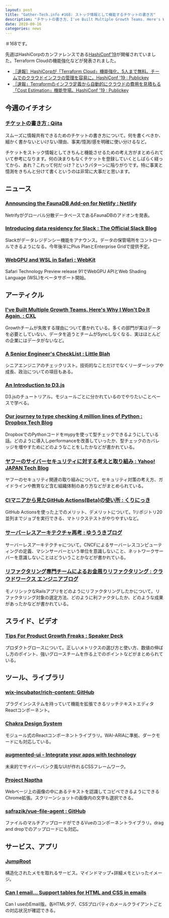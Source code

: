 ```yaml
---
layout: post
title: "Gather-Tech.info #168: ストック情報として機能するチケットの書き方"
description: "チケットの書き方、I've Built Multiple Growth Teams. Here's Why I Won't Do It Again.、など"
date: 2019-09-16
categories: news
---
```


＃168です。

先週はHashiCorpのカンファレンスである[HashiConf'19](https://hashiconf.hashicorp.com/)が開催されていました。Terraform Cloudの機能強化などが発表されました。

- [［速報］HashiCorpが「Terraform Cloud」機能強化、5人まで無料。チームでのクラウドインフラの管理を容易に。HashiConf '19 : Publickey](https://www.publickey1.jp/blog/19/hashicorpterraform_cloud5hashiconf_19.html)
- [［速報」Terraformのインフラ定義から自動的にクラウドの費用を見積もる「Cost Estimation」機能登場。HashiConf '19 : Publickey](https://www.publickey1.jp/blog/19/terraformcost_estimationhashiconf_19.html)

## 今週のイチオシ

### [チケットの書き方 : Qiita](https://qiita.com/yuki476/items/d8a2e68d47b94961de76)

スムーズに情報共有できるためのチケットの書き方について。何を書くべきか、細かく書かないといけない理由、事実/憶測/感を明確に使い分けるなど。

チケットをストック情報としてきちんと機能させるための考え方がまとめられていて参考になります。何の決まりもなくチケットを登録していくとしばらく経ってから、あれ？これって何だっけ？というパターンに陥りがりです。特に事実と憶測をきちんと分けて書くというのは非常に大事だと思います。

## ニュース

### [Announcing the FaunaDB Add-on for Netlify : Netlify](https://www.netlify.com/blog/2019/09/10/announcing-the-faunadb-add-on-for-netlify/)

Netrifyがグローバル分散データベースであるFaunaDBのアドオンを発表。

### [Introducing data residency for Slack : The Official Slack Blog](https://slackhq.com/introducing-data-residency-for-slack)

Slackがデータレジデンシー機能をアナウンス。データの保管場所をコントロールできるようになる。今年後半にPlus PlanとEnterprise Gridで提供予定。

### [WebGPU and WSL in Safari : WebKit](https://webkit.org/blog/9528/webgpu-and-wsl-in-safari/)

Safari Technology Preview release 91でWebGPU APIとWeb Shading Language (WSL)をベータサポート開始。

## アーティクル

### [I've Built Multiple Growth Teams. Here's Why I Won't Do It Again. : CXL](https://conversionxl.com/blog/dont-build-growth-teams/)

Growthチームが失敗する理由について書かれている。多くの部門が実はデータを必要としていない、データを追うとチームがSyncしなくなる、実はほとんどの企業にはデータがないなど。

### [A Senior Engineer's CheckList : Little Blah](https://littleblah.com/post/2019-09-01-senior-engineer-checklist/)

シニアエンジニアのチェックリスト。技術的なことだけでなくリーダーシップや成長、政治についての項目もある。

### [An Introduction to D3.js](https://wattenberger.com/blog/d3)

D3.jsのチュートリアル。モジュールごとに分かれているのでやりたいことベースで学べる。

### [Our journey to type checking 4 million lines of Python : Dropbox Tech Blog](https://blogs.dropbox.com/tech/2019/09/our-journey-to-type-checking-4-million-lines-of-python/)

DropboxでのPythonコードをmypyを使って型チェックできるようにしている話。どのように導入しperformanceを改善していったか、型チェックのカバレッジを増やすためにどのようなことをしたかなどが書かれている。

### [ヤフーのサイバーセキュリティに対する考えと取り組み : Yahoo! JAPAN Tech Blog](https://techblog.yahoo.co.jp/entry/20190910749572/)

ヤフーのセキュリティ関連の取り組みについて。セキュリティ対策の考え方、ガイドラインや教育など含む組織体制のあり方などがまとめられている。

### [CIマニアから見たGitHub Actions(Beta)の使い所 : くりにっき](https://sue445.hatenablog.com/entry/2019/09/09/233119)

GitHub Actionsを使った上でのメリット、デメリットについて。1リポジトリ20並列までジョブを実行できる、マトリクステストがやりやすいなど。

### [サーバーレスアーキテクチャ再考 : ゆううきブログ](https://blog.yuuk.io/entry/2019/rethinking-serverless-architecture)

サーバーレスアーキテクチャについて。CNCFによるサーバーレスコンピューティングの定義、マシンサーバーという単位を意識しないこと、ネットワークサーバーを意識しないことはどういうことかなどが書かれている。

### [リファクタリング専門チームによるお金周りリファクタリング : クラウドワークス エンジニアブログ](https://engineer.crowdworks.jp/entry/2019/09/02/120253)

モノリシックなRailsアプリをどのようにリファクタリングしたかについて。リファクタリング対象の選定方法、どのように利ファクタしたか、どのような成果があったかなどが書かれている。

## スライド、ビデオ

### [Tips For Product Growth Freaks : Speaker Deck](https://speakerdeck.com/kajiken_meson/tips-for-product-growth-freaks)

プロダクトグロースについて。正しいメトリクスの選び方と使い方、数値の伸ばし方のポイント、強いグロースチームを作る上でのポイントなどがまとめられている。

## ツール、ライブラリ

### [wix-incubator/rich-content: GitHub](https://github.com/wix-incubator/rich-content)

プラグインシステムを持っていて機能を拡張できるリッチテキストエディタReactコンポーネント。

### [Chakra Design System](https://chakra-ui.com/)

モジュール式のReactコンポーネントライブラリ。WAI-ARIAに準拠、ダークモードにも対応している。

### [augmented-ui - Integrate your apps with technology](http://augmented-ui.com/)

未来的でサイバーバンク風なUIが作れるCSSフレームワーク。

### [Project Naptha](https://projectnaptha.com/)

Webページ上の画像の中にあるテキストを認識してコピペできるようにできるChrome拡張。スクリーンショットの画像内の文字も選択できる。

### [safrazik/vue-file-agent : GitHub](https://github.com/safrazik/vue-file-agent)

ファイルのマルチアップロードができるVueのコンポーネントライブラリ。drag and dropでのアップロードにも対応。

## サービス、アプリ

### [JumpRoot](https://www.jumproot.com/)

構造化されたメモを取れるサービス。マインドマップ+詳細メモといったイメージ。

### [Can I email… Support tables for HTML and CSS in emails](https://www.caniemail.com/)

Can I useのEmail版。各HTMLタグ、CSSプロパティのメールクライアントごとの対応状況が確認できる。
